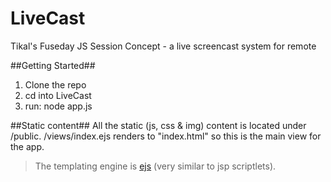 LiveCast
========

Tikal's Fuseday JS Session Concept - a live screencast system for remote

##Getting Started##
1. Clone the repo
2. cd into LiveCast
3. run: node app.js

##Static content##
All the static (js, css & img) content is located under /public.
/views/index.ejs renders to "index.html" so this is the main view for the app.


>The templating engine is [ejs](http://embeddedjs.com/) (very similar to jsp scriptlets). 
